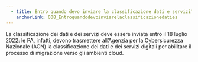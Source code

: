 ```yaml
---
  - title: Entro quando devo inviare la classificazione dati e servizi?
    anchorLink: 008_Entroquandodevoinviarelaclassificazionedaties
---
```


La classificazione dei dati e dei servizi deve essere inviata entro il 18 luglio 2022: le PA, infatti, devono trasmettere all’Agenzia per la Cybersicurezza Nazionale (ACN) la classificazione dei dati e dei servizi digitali per abilitare il processo di migrazione verso gli ambienti cloud.